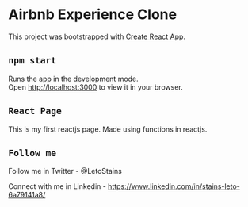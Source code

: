 # Airbnb Experience Clone

This project was bootstrapped with [Create React App](https://github.com/facebook/create-react-app).


## `npm start`

Runs the app in the development mode.\
Open [http://localhost:3000](http://localhost:3000) to view it in your browser.


## `React Page `

This is my first reactjs page.
Made using functions in reactjs.

## `Follow me`

Follow me in Twitter - @LetoStains

Connect with me in Linkedin - https://www.linkedin.com/in/stains-leto-6a79141a8/

